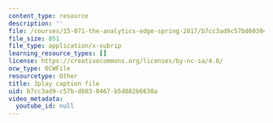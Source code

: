 ```yaml
---
content_type: resource
description: ''
file: /courses/15-071-the-analytics-edge-spring-2017/b7cc3ad9c57bd6030467b5d082b6630a_VDtL2g9Viik.srt
file_size: 851
file_type: application/x-subrip
learning_resource_types: []
license: https://creativecommons.org/licenses/by-nc-sa/4.0/
ocw_type: OCWFile
resourcetype: Other
title: 3play caption file
uid: b7cc3ad9-c57b-d603-0467-b5d082b6630a
video_metadata:
  youtube_id: null
---
```

